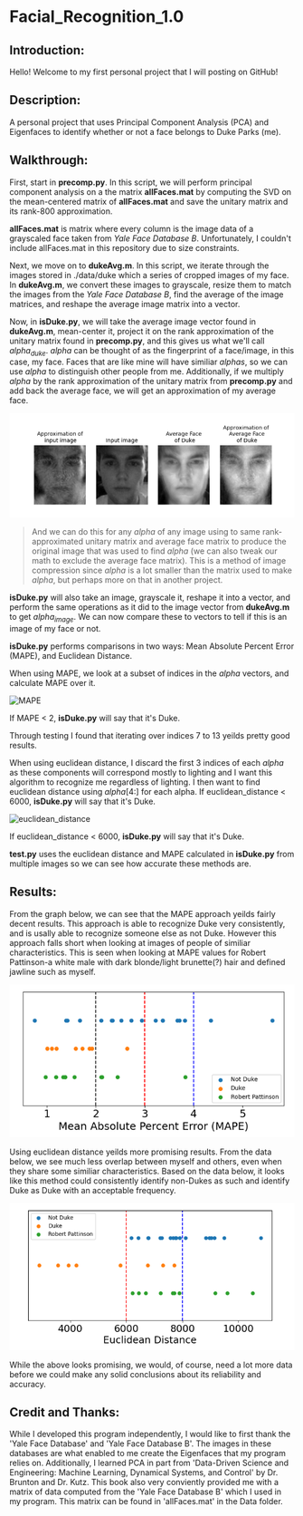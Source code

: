 # Facial_Recognition_1.0
## Introduction:
Hello! Welcome to my first personal project that I will posting on GitHub! 

## Description:
A personal project that uses Principal Component Analysis (PCA) and Eigenfaces to identify whether or not a face belongs to Duke Parks (me).

## Walkthrough:

First, start in **precomp.py**.  In this script, we will perform principal component analysis on a the matrix **allFaces.mat** by computing the SVD on the mean-centered matrix of **allFaces.mat** and save the unitary matrix and its rank-800 approximation.

**allFaces.mat** is matrix where every column is the image data of a grayscaled face taken from *Yale Face Database B*. Unfortunately, I couldn't include allFaces.mat in this repository due to size constraints.

Next, we move on to **dukeAvg.m**.  In this script, we iterate through the images stored in ./data/duke which a series of cropped images of my face. In **dukeAvg.m**, we convert these images to grayscale, resize them to match the images from the *Yale Face Database B*, find the average of the image matrices, and reshape the average image matrix into a vector.

Now, in **isDuke.py**, we will take the average image vector found in **dukeAvg.m**, mean-center it, project it on the rank approximation of the unitary matrix found in **precomp.py**, and this gives us what we'll call *alpha<sub>duke</sub>*.  *alpha* can be thought of as the fingerprint of a face/image, in this case, my face. Faces that are like mine will have similiar *alphas*, so we can use *alpha* to distinguish other people from me.  Additionally, if we multiply *alpha* by the rank approximation of the unitary matrix from **precomp.py** and add back the average face, we will get an approximation of my average face.

![isDuke.py](./results/isDukeOut.png)

>And we can do this for any *alpha* of any image using to same rank-approximated unitary matrix and average face matrix to produce the original image that was used to find *alpha* (we can also tweak our math to exclude the average face matrix).  This is a method of image compression since *alpha* is a lot smaller than the matrix used to make *alpha*, but perhaps more on that in another project.

**isDuke.py** will also take an image, grayscale it, reshape it into a vector, and perform the same operations as it did to the image vector from **dukeAvg.m** to get *alpha<sub>image</sub>*.  We can now compare these to vectors to tell if this is an image of my face or not.

**isDuke.py** performs comparisons in two ways: Mean Absolute Percent Error (MAPE), and Euclidean Distance.

When using MAPE, we look at a subset of indices in the *alpha* vectors, and calculate MAPE over it.

![MAPE](https://www.gstatic.com/education/formulas2/397133473/en/mean_absolute_percentage_error.svg)

If MAPE < 2, **isDuke.py** will say that it's Duke. 

Through testing I found that iterating over indices 7 to 13 yeilds pretty good results.

When using euclidean distance, I discard the first 3 indices of each *alpha* as these components will correspond mostly to lighting and I want this algorithm to recognize me regardless of lighting.  I then want to find euclidean distance using *alpha*\[4:] for each alpha. If euclidean_distance < 6000, **isDuke.py** will say that it's Duke. 

![euclidean_distance](https://www.gstatic.com/education/formulas2/397133473/en/euclidean_distance.svg)

If euclidean_distance < 6000, **isDuke.py** will say that it's Duke. 

**test.py** uses the euclidean distance and MAPE calculated in **isDuke.py** from multiple images so we can see how accurate these methods are.

## Results:

From the graph below, we can see that the MAPE approach yeilds fairly decent results.  This approach is able to recognize Duke very consistently, and is usally able to recognize someone else as not Duke.  However this approach falls short when looking at images of people of similiar characteristics.  This is seen when looking at MAPE values for Robert Pattinson-a white male with dark blonde/light brunette(?) hair and defined jawline such as myself.

![MAPE results](./results/MAPE.png)

Using euclidean distance yeilds more promising results.  From the data below, we see much less overlap between myself and others, even when they share some similiar characteristics.  Based on the data below, it looks like this method could consistently identify non-Dukes as such and identify Duke as Duke with an acceptable frequency.

![euc results](./results/eucDist4on.png)

While the above looks promising, we would, of course, need a lot more data before we could make any solid conclusions about its reliability and accuracy.

## Credit and Thanks:
While I developed this program independently, I would like to first thank the 'Yale Face Database' and 'Yale Face Database B'.  The images in these databases are what enabled to me create the Eigenfaces that my program relies on.  Additionally, I learned PCA in part from 'Data-Driven Science and Engineering: Machine Learning, Dynamical Systems, and Control' by Dr. Brunton and Dr. Kutz.  This book also very conviently provided me with a matrix of data computed from the 'Yale Face Database B' which I used in my program.  This matrix can be found in 'allFaces.mat' in the Data folder.
